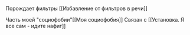 Порождает фильтры [[Избавление от фильтров в речи]]





Часть моей "социофобии"[[Моя социофобия]]
Связан с [[Установка. Я все сам - идите нафиг]]